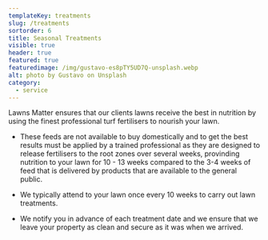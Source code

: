 ```yaml
---
templateKey: treatments
slug: /treatments
sortorder: 6
title: Seasonal Treatments
visible: true
header: true
featured: true
featuredimage: /img/gustavo-es8pTY5UD7Q-unsplash.webp
alt: photo by Gustavo on Unsplash
category:
  - service
---
```

Lawns Matter ensures that our clients lawns receive the best in nutrition by using the finest professional turf fertilisers to nourish your lawn.  

- These feeds are not available to buy domestically and to get the best results must be applied by a trained professional as they are designed to release fertilisers to the root zones over several weeks, provinding nutrition to your lawn for 10 - 13 weeks compared to the 3-4 weeks of feed that is delivered by products that are available to the general public. 

- We typically attend to your lawn once every 10 weeks to carry out lawn treatments. 

- We notify you in advance of each treatment date and we ensure that we leave your property as clean and secure as it was when we arrived. 
